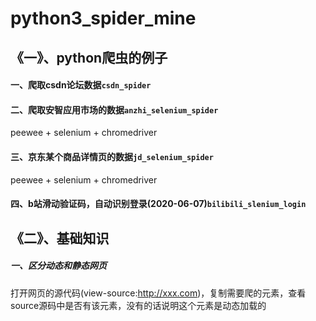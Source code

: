 # python3_spider_mine


## 《一》、python爬虫的例子


#### 一、爬取csdn论坛数据`csdn_spider`

#### 二、爬取安智应用市场的数据`anzhi_selenium_spider`

  peewee + selenium + chromedriver

#### 三、京东某个商品详情页的数据`jd_selenium_spider`

  peewee + selenium + chromedriver

#### 四、b站滑动验证码，自动识别登录(2020-06-07)`bilibili_slenium_login`



## 《二》、基础知识

##### 一、区分动态和静态网页
打开网页的源代码(view-source:http://xxx.com)，复制需要爬的元素，查看source源码中是否有该元素，没有的话说明这个元素是动态加载的
